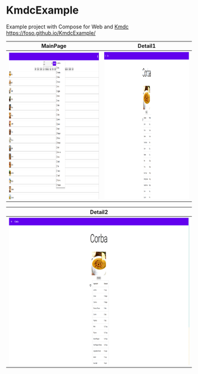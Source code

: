 # KmdcExample
Example project with Compose for Web and [Kmdc](https://github.com/mpetuska/kmdc) https://foso.github.io/KmdcExample/


| MainPage | Detail1                                                                                                 |  
| ------------------ |----------------------------------------------------------------------------------------------------------------------| 
|<img src="https://github.com/Foso/KmdcExample/blob/master/docs/images/Main.png" height="400" alt="Screenshot"/> | <img src="https://github.com/Foso/KmdcExample/blob/master/docs/images/detail1.png" height="400" alt="Screenshot"/> |

| Detail2                                                                                                 |
| ------------------ |
| <img src="https://github.com/Foso/KmdcExample/blob/master/docs/images/detail1.png" height="400" alt="Screenshot"/> |
